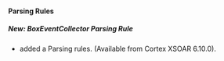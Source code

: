 #### Parsing Rules
##### New: BoxEventCollector Parsing Rule
- added a Parsing rules. (Available from Cortex XSOAR 6.10.0).
